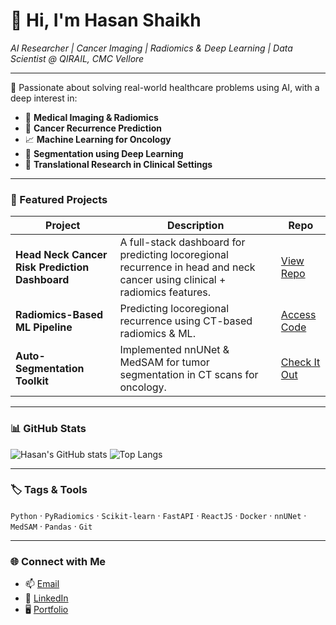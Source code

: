 # 👋 Hi, I'm Hasan Shaikh  
*AI Researcher | Cancer Imaging | Radiomics & Deep Learning | Data Scientist @ QIRAIL, CMC Vellore*

---

🔬 Passionate about solving real-world healthcare problems using AI, with a deep interest in:
- 🧠 **Medical Imaging & Radiomics**
- 🧬 **Cancer Recurrence Prediction**
- 📈 **Machine Learning for Oncology**
- 🤖 **Segmentation using Deep Learning**
- 🧪 **Translational Research in Clinical Settings**

---

### 🚀 Featured Projects

| Project | Description | Repo |
|--------|-------------|------|
| **Head Neck Cancer Risk Prediction Dashboard** | A full-stack dashboard for predicting locoregional recurrence in head and neck cancer using clinical + radiomics features. | [View Repo](https://github.com/hash123shaikh/...) |
| **Radiomics-Based ML Pipeline** | Predicting locoregional recurrence using CT-based radiomics & ML. | [Access Code](https://github.com/hash123shaikh/...) |
| **Auto-Segmentation Toolkit** | Implemented nnUNet & MedSAM for tumor segmentation in CT scans for oncology. | [Check It Out](https://github.com/hash123shaikh/...) |

---

### 📊 GitHub Stats

![Hasan's GitHub stats](https://github-readme-stats.vercel.app/api?username=hash123shaikh&show_icons=true&theme=default)
![Top Langs](https://github-readme-stats.vercel.app/api/top-langs/?username=hash123shaikh&layout=compact)

---

### 🏷️ Tags & Tools
`Python` · `PyRadiomics` · `Scikit-learn` · `FastAPI` · `ReactJS` · `Docker` · `nnUNet` · `MedSAM` · `Pandas` · `Git`

---

### 🌐 Connect with Me
- 📫 [Email](hasanshaikh3198@gmail.com)
- 🔗 [LinkedIn](https://linkedin.com/in/hasann-shaikh)
- 🖥️ [Portfolio](https://yourwebsite.com)

